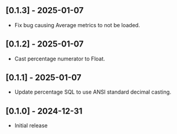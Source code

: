 ## [0.1.3] - 2025-01-07

- Fix bug causing Average metrics to not be loaded.

## [0.1.2] - 2025-01-07

- Cast percentage numerator to Float.

## [0.1.1] - 2025-01-07

- Update percentage SQL to use ANSI standard decimal casting.

## [0.1.0] - 2024-12-31

- Initial release
